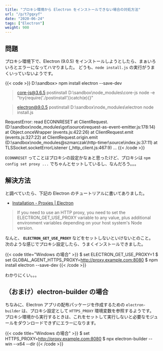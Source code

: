 ```yaml
---
title: "プロキシ環境から Electron をインストールできない場合の対処方法"
url: "/p/t7gqxyf"
date: "2020-06-24"
tags: ["Electron"]
weight: 900
---
```


問題
----

プロキシ環境下で、Electron (9.0.5) をインストールしようとしたら、まぁいろいろとエラーになってハマりました。
どうも、`node install.js` の実行がうまくいっていないようです。

{{< code >}}
D:\sandbox> npm install electron --save-dev

> core-js@3.6.5 postinstall D:\sandbox\node_modules\core-js
> node -e "try{require('./postinstall')}catch(e){}"

> electron@9.0.5 postinstall D:\sandbox\node_modules\electron
> node install.js

RequestError: read ECONNRESET
    at ClientRequest.<anonymous> (D:\sandbox\node_modules\got\source\request-as-event-emitter.js:178:14)
    at Object.onceWrapper (events.js:422:26)
    at ClientRequest.emit (events.js:327:22)
    at ClientRequest.origin.emit (D:\sandbox\node_modules\@szmarczak\http-timer\source\index.js:37:11)
    at TLSSocket.socketErrorListener (_http_client.js:467:9)
    ...
{{< /code >}}

`ECONNRESET` ってことはプロキシの設定かなぁと思ったけど、プロキシは `npm config set proxy ...` でちゃんとセットしているし、なんだろう。。。


解決方法
----

と調べていたら、下記の Electron のチュートリアルに書いてありました。

- [Installation - Proxies | Electron](https://www.electronjs.org/docs/tutorial/installation#proxies)

> If you need to use an HTTP proxy, you need to set the ELECTRON_GET_USE_PROXY variable to any value, plus additional environment variables depending on your host system's Node version.

なんと、 __`ELECTRON_GET_USE_PROXY`__ などをセットしないといけないとのこと。
次のような感じでプロキシ設定したら、うまくインストールできました。

{{< code title="Windows の場合" >}}
$ set ELECTRON_GET_USE_PROXY=1
$ set GLOBAL_AGENT_HTTPS_PROXY=http://proxy.example.com:8080
$ npm install electron --save-dev
{{< /code >}}

わかりにくい。。。

（おまけ）electron-builder の場合
----

ちなみに、Electron アプリの配布パッケージを作成するための `electron-builder` は、プロキシ設定として `HTTPS_PROXY` 環境変数を参照するようです。
プロキシ環境から実行するときは、これをセットして実行しないと必要なモジュールをダウンロードできずにエラーになります。

{{< code title="Windows の場合" >}}
$ set HTTPS_PROXY=http://proxy.example.com:8080
$ npx electron-builder --win --x64 --dir
{{< /code >}}

